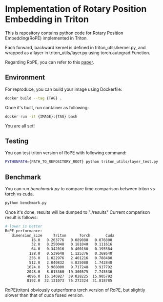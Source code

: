 # Implementation of Rotary Position Embedding in Triton

This is repository contains python code for Rotary Position Embedding(RoPE) implemented in Triton.

Each forward, backward kernel is defined in triton_utils/kernel.py,
and wrapped as a layer in triton_utils/layer.py using torch.autograd.Function.

Regarding RoPE, you can refer to this [paper](https://arxiv.org/pdf/2104.09864).

## Environment

For reproduce, you can build your image using Dockerfile:
```bash
docker build --tag {TAG} . 
```

Once it's built, run container as following:
```bash
docker run -it {IMAGE}:{TAG} bash
```
You are all set!

## Testing

You can test triton version of RoPE with following command:

```bash
PYTHONPATH={PATH_TO_REPOSITORY_ROOT} python triton_utils/layer_test.py
```


## Benchmark

You can run *benchmark.py* to compare time comparison between triton vs torch vs cuda.

```bash
python benchmark.py
```

Once it's done, results will be dumped to "./results"
Current comparison result is follows:

```bash
# lower is better
RoPE performance:
   dimension_size     Triton      Torch       Cuda
            16.0   0.203776   0.089088   0.076800
            32.0   0.250048   0.181040   0.111616
            64.0   0.342016   0.400160   0.195584
           128.0   0.539648   1.125376   0.368640
           256.0   1.022976   2.401216   0.788480
           512.0   2.040832   4.825088   1.742848
          1024.0   3.968000   9.717248   3.917792
          2048.0   8.015360  19.300575   7.745536
          4096.0  16.146927  39.028225  15.905792
          8192.0  32.131073  75.272324  31.818785
```
RoPE(triton) obviously outperforms torch version of RoPE, but slightly slower than that of cuda fused version.